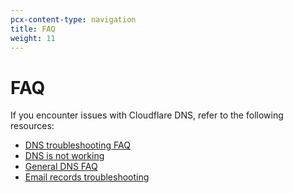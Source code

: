 ```yaml
---
pcx-content-type: navigation
title: FAQ
weight: 11
---
```


# FAQ

If you encounter issues with Cloudflare DNS, refer to the following resources:

*   [DNS troubleshooting FAQ](https://support.cloudflare.com/hc/articles/360020296512)
*   [DNS is not working](https://support.cloudflare.com/hc/articles/217912538)
*   [General DNS FAQ](https://support.cloudflare.com/hc/articles/360017421192)
*   [Email records troubleshooting](https://support.cloudflare.com/hc/articles/200168876)
